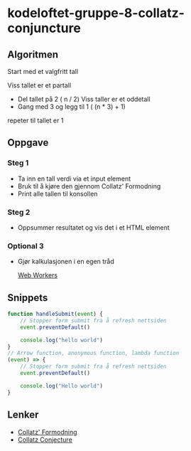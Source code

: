 # kodeloftet-gruppe-8-collatz-conjuncture

## Algoritmen

Start med et valgfritt tall

Viss tallet er et partall
- Del tallet på 2 ( n / 2)
Viss taller er et oddetall
- Gang med 3 og legg til 1 ( (n * 3) + 1)

repeter til tallet er 1

## Oppgave

### Steg 1

- Ta inn en tall verdi via et input element
- Bruk til å kjøre den gjennom Collatz' Formodning
- Print alle tallen til konsollen

### Steg 2

- Oppsummer resultatet og vis det i et HTML element

### Optional 3

- Gjør kalkulasjonen i en egen tråd

    [Web Workers](https://developer.mozilla.org/en-US/docs/Web/API/Web_Workers_API/Using_web_workers)

## Snippets

```javascript
function handleSubmit(event) {
    // Stopper form submit fra å refresh nettsiden
    event.preventDefault()

    console.log("hello world")
}
// Arrow function, anonymous function, lambda function
(event) => {
    // Stopper form submit fra å refresh nettsiden
    event.preventDefault()

    console.log("Hello world")
}
```

## Lenker

- [Collatz' Formodning](https://no.wikipedia.org/wiki/Collatz%E2%80%99_formodning)
- [Collatz Conjecture](https://en.wikipedia.org/wiki/Collatz_conjecture)